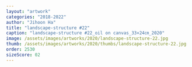 ```yaml
---
layout: "artwork"
categories: "2018-2022"
author: "Jihoon Ha"
title: "landscape-structure #22"
caption: "landscape-structure #22_oil on canvas_33×24㎝_2020"
image: /assets/images/artworks/2020/landscape-structure-22.jpg
thumb: /assets/images/artworks/2020/thumbs/landscape-structure-22.jpg
order: 2530
sizeScore: 02
---
```

